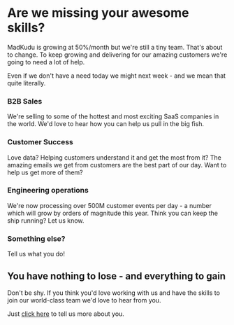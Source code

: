# Are we missing your awesome skills?

MadKudu is growing at 50%/month but we're still a tiny team. That's about to change. To keep growing and delivering for our amazing customers we're going to need a lot of help.

Even if we don't have a need today we might next week - and we mean that quite literally.

### B2B Sales

We're selling to some of the hottest and most exciting SaaS companies in the world. We'd love to hear how you can help us pull in the big fish.

### Customer Success

Love data? Helping customers understand it and get the most from it? The amazing emails we get from customers are the best part of our day. Want to help us get more of them?

### Engineering operations

We're now processing over 500M customer events per day - a number which will grow by orders of magnitude this year. Think you can keep the ship running? Let us know.

### Something else?

Tell us what you do!

## You have nothing to lose - and everything to gain

Don't be shy. If you think you'd love working with us and have the skills to join our world-class team we'd love to hear from you.

Just [click here](https://docs.google.com/forms/d/1jxsm_KzuylJyfMCwPE3uW5DLzfIIZxu4o-eL_F7ehmk/viewform) to tell us more about you.
